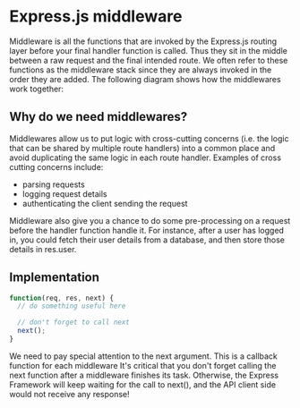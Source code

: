 # Express.js middleware

Middleware is all the functions that are invoked by the Express.js routing layer before your final handler function is called. Thus they sit in the middle between a raw request and the final intended route. We often refer to these functions as the middleware stack since they are always invoked in the order they are added.
The following diagram shows how the middlewares work together:

## Why do we need middlewares?

Middlewares allow us to put logic with cross-cutting concerns (i.e. the logic that can be shared by multiple route handlers) into a common place and avoid duplicating the same logic in each route handler.
Examples of cross cutting concerns include:

- parsing requests
- logging request details
- authenticating the client sending the request

Middleware also give you a chance to do some pre-processing on a request before the handler function handle it. For instance, after a user has logged in, you could fetch their user details from a database, and then store those details in res.user.

## Implementation

```js
function(req, res, next) {
  // do something useful here

  // don't forget to call next
  next();
}
```

We need to pay special attention to the next argument. This is a callback function for each middleware
It's critical that you don't forget calling the next function after a middleware finishes its task. Otherwise, the Express Framework will keep waiting for the call to next(), and the API client side would not receive any response!
